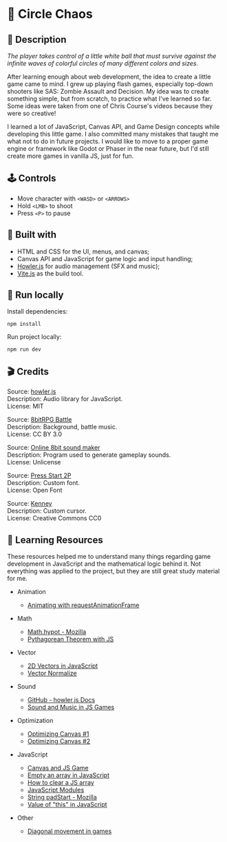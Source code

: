 # 🔴 Circle Chaos

## 📖 Description

_The player takes control of a little white ball that must survive against the infinite waves of colorful circles of many different colors and sizes._

After learning enough about web development, the idea to create a little game came to mind. I grew up playing flash games, especially top-down shooters like SAS: Zombie Assault and Decision. My idea was to create something simple, but from scratch, to practice what I've learned so far. Some ideas were taken from one of Chris Course's videos because they were so creative!

I learned a lot of JavaScript, Canvas API, and Game Design concepts while developing this little game. I also committed many mistakes that taught me what not to do in future projects. I would like to move to a proper game engine or framework like Godot or Phaser in the near future, but I'd still create more games in vanilla JS, just for fun.

## 🕹️ Controls

- Move character with `<WASD>` or `<ARROWS>`
- Hold `<LMB>` to shoot
- Press `<P>` to pause

## 🧱 Built with

- HTML and CSS for the UI, menus, and canvas;
- Canvas API and JavaScript for game logic and input handling;
- [Howler.js](https://howlerjs.com/) for audio management (SFX and music);
- [Vite.js](https://vite.dev/) as the build tool.

## 🎯 Run locally

Install dependencies:

```
npm install
```

Run project locally:

```
npm run dev
```

## 🎬 Credits

Source: [howler.js](https://howlerjs.com/)\
Description: Audio library for JavaScript.\
License: MIT

Source: [8bitRPG Battle](https://soundcloud.com/sei_peridot/8bitrpg-battle)\
Description: Background, battle music.\
License: CC BY 3.0

Source: [Online 8bit sound maker](https://sfxr.me/)\
Description: Program used to generate gameplay sounds.\
License: Unlicense

Source: [Press Start 2P](https://fonts.google.com/specimen/Press+Start+2P?query=CodeMan38)\
Description: Custom font.\
License: Open Font

Source: [Kenney](https://www.kenney.nl/)\
Description: Custom cursor.\
License: Creative Commons CC0

## 📎 Learning Resources

These resources helped me to understand many things regarding game development in JavaScript and the mathematical logic behind it. Not everything was applied to the project, but they are still great study material for me.

- Animation
  - [Animating with requestAnimationFrame](https://developer.mozilla.org/en-US/docs/Web/API/window/requestAnimationFrame)
- Math
  - [Math.hypot - Mozilla](https://developer.mozilla.org/pt-BR/docs/Web/JavaScript/Reference/Global_Objects/Math/hypot)
  - [Pythagorean Theorem with JS](https://www.youtube.com/watch?v=iqSlzYXdFzw)
- Vector
  - [2D Vectors in JavaScript](https://www.youtube.com/watch?v=nzyOCd9FcCA)
  - [Vector Normalize](https://www.youtube.com/watch?v=ttz05d8DSOs)
- Sound
  - [GitHub - howler.js Docs](https://github.com/goldfire/howler.js)
  - [Sound and Music in JS Games](https://www.youtube.com/watch?v=hn7MhPt24L4)
- Optimization
  - [Optimizing Canvas #1](https://nicolahibbert.com/optimising-html5-canvas-games/)
  - [Optimizing Canvas #2](https://stackoverflow.com/questions/8205828/html5-canvas-performance-and-optimization-tips-tricks-and-coding-best-practices)
- JavaScript
  - [Canvas and JS Game](https://www.youtube.com/watch?v=eI9idPTT0c4)
  - [Empty an array in JavaScript](https://stackoverflow.com/a/1232046)
  - [How to clear a JS array](https://www.freecodecamp.org/news/how-to-clear-a-javascript-array-js-empty-array/)
  - [JavaScript Modules](https://developer.mozilla.org/en-US/docs/Web/JavaScript/Guide/Modules)
  - [String padStart - Mozilla](https://developer.mozilla.org/pt-BR/docs/Web/JavaScript/Reference/Global_Objects/String/padStart)
  - [Value of "this" in JavaScript](https://developer.mozilla.org/en-US/docs/Web/JavaScript/Reference/Operators/this)
- Other

  - [Diagonal movement in games](https://www.youtube.com/shorts/0cYjreg7dpg?feature=share)
